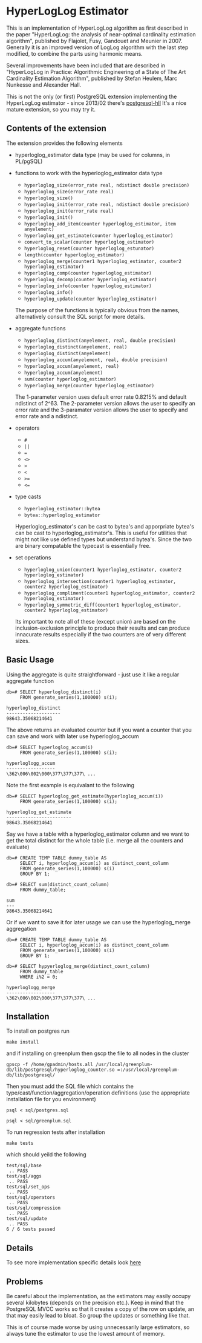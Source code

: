 HyperLogLog Estimator
=====================

This is an implementation of HyperLogLog algorithm as first described in the
paper "HyperLogLog: the analysis of near-optimal cardinality estimation
algorithm", published by Flajolet, Fusy, Gandouet and Meunier in 2007.
Generally it is an improved version of LogLog algorithm with the last
step modified, to combine the parts using harmonic means.

Several improvements have been included that are described in "HyperLogLog 
in Practice: Algorithmic Engineering of a State of The Art Cardinality 
Estimation Algorithm", published by Stefan Heulem, Marc Nunkesse and 
Alexander Hall.

This is not the only (or first) PostgreSQL extension implementing the
HyperLogLog estimator - since 2013/02 there's [postgresql-hll](https://github.com/aggregateknowledge/postgresql-hll)
It's a nice mature extension, so you may try it.


Contents of the extension
-------------------------
The extension provides the following elements

* hyperloglog_estimator data type (may be used for columns, in PL/pgSQL)

* functions to work with the hyperloglog_estimator data type

    * `hyperloglog_size(error_rate real, ndistinct double precision)`
    * `hyperloglog_size(error_rate real)`
    * `hyperloglog_size()`
    * `hyperloglog_init(error_rate real, ndistinct double precision)`
    * `hyperloglog_init(error_rate real)`
    * `hyperloglog_init()`
    * `hyperloglog_add_item(counter hyperloglog_estimator, item anyelement)`
    * `hyperloglog_get_estimate(counter hyperloglog_estimator)`
    * `convert_to_scalar(counter hyperloglog_estimator)`
    * `hyperloglog_reset(counter hyperloglog_estunator)`
    * `length(counter hyperloglog_estimator)`
    * `hyperloglog_merge(counter1 hyperloglog_estimator, counter2 hyperloglog_estimator)`
    * `hyperloglog_comp(counter hyperloglog_estimator)`
    * `hyperloglog_decomp(counter hyperloglog_estimator)`
    * `hyperloglog_info(counter hyperloglog_estimator)`
    * `hyperloglog_info()`
    * `hyperloglog_update(counter hyperloglog_estimator)`

	The purpose of the functions is typically obvious from the names, alternatively consult the SQL script for more details.

* aggregate functions 

    * `hyperloglog_distinct(anyelement, real, double precision)`
    * `hyperloglog_distinct(anyelement, real)`
    * `hyperloglog_distinct(anyelement)`
    * `hyperloglog_accum(anyelement, real, double precision)`
    * `hyperloglog_accum(anyelement, real)`
    * `hyperloglog_accum(anyelement)`
    * `sum(counter hyperloglog_estimator)`
    * `hyperloglog_merge(counter hyperloglog_estimator)`

	The 1-parameter version uses default error rate 0.8215% and default ndistinct of 2^63. The 2-parameter version allows the user to specify an error rate and the 3-paramater version allows the user to specify and error rate and a ndistinct.

* operators

    * `#`
    * `||`
    * `=`
    * `<>`
    * `>`
    * `<`
    * `>=`
    * `<=`

* type casts
	
    * `hyperloglog_estimator::bytea`
    * `bytea::hyperloglog_estimator`
    
    Hyperloglog_estimator's can be cast to bytea's and apporpriate bytea's can be cast to hyperloglog_estimator's. This is useful for utilities that might not like use defined types but understand bytea's. Since the two are binary compatable the typecast is essentially free.
    
* set operations

    * `hyperloglog_union(counter1 hyperloglog_estimator, counter2 hyperloglog_estimator)`
    * `hyperloglog_intersection(counter1 hyperloglog_estimator, counter2 hyperloglog_estimator)`
    * `hyperloglog_compliment(counter1 hyperloglog_estimator, counter2 hyperloglog_estimator)`
    * `hyperloglog_symmetric_diff(counter1 hyperloglog_estimator, counter2 hyperloglog_estimator)`
    
    Its important to note all of these (except union) are based on the inclusion-exclusion principle to produce their results and can produce innacurate results especially if the two counters are of very different sizes.
    

Basic Usage
-----------
Using the aggregate is quite straightforward - just use it like a
regular aggregate function

```
db=# SELECT hyperloglog_distinct(i)
	 FROM generate_series(1,100000) s(i);

hyperloglog_distinct
--------------------
98643.35068214641
```

The above returns an evaluated counter but if you want a counter that you can save and work with later use hyperloglog_accum

```
db=# SELECT hyperloglog_accum(i)
	 FROM generate_series(1,100000) s(i);
     
hyperloglogg_accum
------------------
\362\006\002\000\377\377\377\ ...
```

Note the first example is equivalant to the following

```
db=# SELECT hyperloglog_get_estimate(hyperloglog_accum(i))
	 FROM generate_series(1,100000) s(i);

hyperloglog_get_estimate
------------------------
98643.35068214641
```

Say we have a table with a hyperloglog_estimator column and we want  to get the total distinct for the whole table (i.e. merge all the counters and evaluate)

```
db=# CREATE TEMP TABLE dummy_table AS
	 SELECT i, hyperloglog_accum(i) as distinct_count_column
     FROM generate_series(1,100000) s(i)
     GROUP BY 1;

db=# SELECT sum(distinct_count_column)
	 FROM dummy_table;

sum
---
98643.35068214641
```

Or if we want to save it for later usage we can use the hyperloglog_merge aggregation

```
db=# CREATE TEMP TABLE dummy_table AS
	 SELECT i, hyperloglog_accum(i) as distinct_count_column
     FROM generate_series(1,100000) s(i)
     GROUP BY 1;

db=# SELECT hypyerloglog_merge(distinct_count_column)
	 FROM dummy_table
     WHERE i%2 = 0;
     
hyperloglogg_merge
------------------
\362\006\002\000\377\377\377\ ...     
```

Installation
------------
To install on postgres run

```
make install
```

and if installing on greenplum then gscp the file to all nodes in the cluster

```
gpscp -f /home/gpadmin/hosts.all /usr/local/greenplum-db/lib/postgresql/hyperloglog_counter.so =:/usr/local/greenplum-db/lib/postgresql/
```

Then you must add the SQL file which contains the type/cast/function/aggregation/operation definitions (use the appropriate installation file for you environment)

```
psql < sql/postgres.sql

psql < sql/greenplum.sql
```

To run regression tests after installation

```
make tests
```

which should yeild the following

```
test/sql/base
 .. PASS
test/sql/aggs
 .. PASS
test/sql/set_ops
 .. PASS
test/sql/operators
 .. PASS
test/sql/compression
 .. PASS
test/sql/update
 .. PASS
6 / 6 tests passed
```

Details
-------
To see more implementation specific details look [here](documentation/README.md)


Problems
--------
Be careful about the implementation, as the estimators may easily
occupy several kilobytes (depends on the precision etc.). Keep in
mind that the PostgreSQL MVCC works so that it creates a copy of
the row on update, an that may easily lead to bloat. So group the
updates or something like that.

This is of course made worse by using unnecessarily large estimators,
so always tune the estimator to use the lowest amount of memory.

